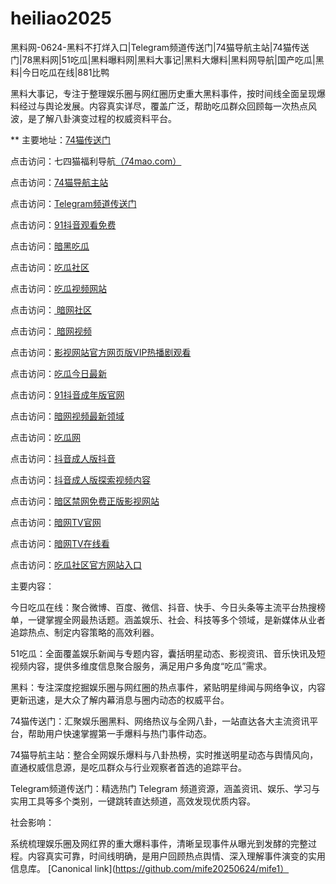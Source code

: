 # heiliao2025
黑料网-0624-黑料不打烊入口|Telegram频道传送门|74猫导航主站|74猫传送门|78黑料网|51吃瓜|黑料曝料网|黑料大事记|黑料大爆料|黑料网导航|国产吃瓜|黑料|今日吃瓜在线|881比鸭

黑料大事记，专注于整理娱乐圈与网红圈历史重大黑料事件，按时间线全面呈现爆料经过与舆论发展。内容真实详尽，覆盖广泛，帮助吃瓜群众回顾每一次热点风波，是了解八卦演变过程的权威资料平台。

** 主要地址：<a href="https://74mao.com/">74猫传送门</a>

点击访问：七四猫福利导航<a href="https://74mao.com/">（74mao.com）</a>

点击访问：<a href="https://74mao.com/">74猫导航主站</a>

点击访问：<a href="https://74mao.com/">Telegram频道传送门</a>

点击访问：<a href="https://dy7-06.pages.dev/">91抖音观看免费</a>

点击访问：<a href="https://cg7-01.pages.dev/">暗黑吃瓜</a>

点击访问：<a href="https://cg8-01.pages.dev/">吃瓜社区</a>

点击访问：<a href="https://aw5-01.pages.dev/">吃瓜视频网站 </a>

点击访问：<a href="https://aw1-02.pages.dev/"> 暗网社区</a>

点击访问：<a href="https://aw8-02.pages.dev/"> 暗网视频</a>

点击访问：<a href="https://cg3-04.pages.dev/">影视网站官方网页版VIP热播剧观看</a>

点击访问：<a href="https://cg2-42.pages.dev/">吃瓜今日最新</a>

点击访问：<a href="https://dy2-14.pages.dev/">91抖音成年版官网</a>

点击访问：<a href="https://aw8-07.pages.dev/">暗网视频最新领域</a>

点击访问：<a href="https://cg3-33.pages.dev/">吃瓜网</a>

点击访问：<a href="https://dy3-04.pages.dev/">抖音成人版抖音</a>

点击访问：<a href="https://dy1-05.pages.dev/">抖音成人版探索视频内容</a>

点击访问：<a href="https://aw5-05.pages.dev/">暗区禁网免费正版影视网站</a>

点击访问：<a href="https://aw7-05.pages.dev/">暗网TV官网</a>

点击访问：<a href="https://aw9-05.pages.dev/">暗网TV在线看</a>

点击访问：<a href="https://cg5-35.pages.dev/">吃瓜社区官方网站入口</a>

主要内容：

今日吃瓜在线：聚合微博、百度、微信、抖音、快手、今日头条等主流平台热搜榜单，一键掌握全网最热话题。涵盖娱乐、社会、科技等多个领域，是新媒体从业者追踪热点、制定内容策略的高效利器。

51吃瓜：全面覆盖娱乐新闻与专题内容，囊括明星动态、影视资讯、音乐快讯及短视频内容，提供多维度信息聚合服务，满足用户多角度“吃瓜”需求。

黑料：专注深度挖掘娱乐圈与网红圈的热点事件，紧贴明星绯闻与网络争议，内容更新迅速，是大众了解内幕消息与圈内动态的权威平台。

74猫传送门：汇聚娱乐圈黑料、网络热议与全网八卦，一站直达各大主流资讯平台，帮助用户快速掌握第一手爆料与热门事件动态。

74猫导航主站：整合全网娱乐爆料与八卦热榜，实时推送明星动态与舆情风向，直通权威信息源，是吃瓜群众与行业观察者首选的追踪平台。

Telegram频道传送门：精选热门 Telegram 频道资源，涵盖资讯、娱乐、学习与实用工具等多个类别，一键跳转直达频道，高效发现优质内容。

社会影响：

系统梳理娱乐圈及网红界的重大爆料事件，清晰呈现事件从曝光到发酵的完整过程。内容真实可靠，时间线明确，是用户回顾热点舆情、深入理解事件演变的实用信息库。
[Canonical link](https://github.com/mife20250624/mife1）
